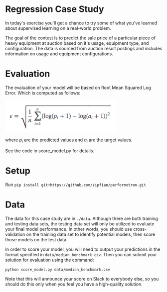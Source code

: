 Regression Case Study
======================

In today's exercise you'll get a chance to try some of what you've learned about
supervised learning on a real-world problem.

The goal of the contest is to predict the sale price of a particular piece of
heavy equipment at auction based on it's usage, equipment type, and configuration.
The data is sourced from auction result postings and includes information on usage
and equipment configurations.

Evaluation
======================
The evaluation of your model will be based on Root Mean Squared Log Error. Which
is computed as follows: 

![](images/rmsle.png)

where *p<sub>i</sub>* are the predicted values and *a<sub>i</sub>* are the target
values.

See the code in score_model.py for details.

Setup
======================
Run
`pip install git+https://github.com/zipfian/performotron.git`

Data
======================
The data for this case study are in `./data`. Although there are both training and testing data sets,
the testing data set will only be utilized to evaluate your final model performance.  In other words, 
you should use cross-validation on the training data set to identify potential models, then score those models on 
the test data.

In order to score your model, you will need to 
output your predictions in the format specified in `data/median_benchmark.csv`. Then
you can submit your solution for evaluation using the command:

    python score_model.py data/median_benchmark.csv

Note that this will announce your score on Slack to everybody else, so you should
do this only when you feel you have a high-quality solution.



